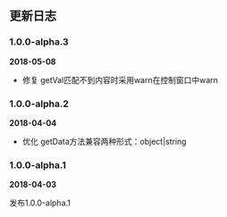 ## 更新日志

### 1.0.0-alpha.3

**2018-05-08**

- 修复 getVal匹配不到内容时采用warn在控制窗口中warn

### 1.0.0-alpha.2

**2018-04-04**

- 优化 getData方法兼容两种形式：object|string

### 1.0.0-alpha.1

**2018-04-03**

发布1.0.0-alpha.1